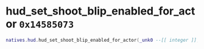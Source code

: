 # hud_set_shoot_blip_enabled_for_actor `0x14585073`

```lua
natives.hud.hud_set_shoot_blip_enabled_for_actor(_unk0 --[[ integer ]], _unk1 --[[ integer ]])
```